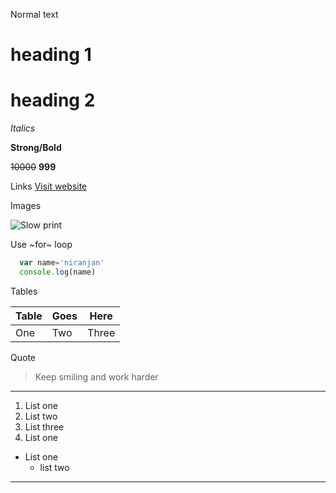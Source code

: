 Normal text

# heading 1
# heading 2

_Italics_

**Strong/Bold**
 
~~10000~~ **999**

Links
[Visit website](https://facebook.com "fb")

Images

![Slow print](https://learncodeonline.in/mascot.png)

Use ~for~ loop

~~~javascript
  var name='niranjan'
  console.log(name)
~~~

Tables

|Table |Goes |Here|
|---|---|---|
|One |Two |Three|

Quote

>Keep smiling and work harder

---

1. List one
2. List two
3. List three
  4. List one

- List one
  - list two

***
